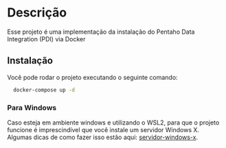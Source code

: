 # Descrição

Esse projeto é uma implementação da instalação do Pentaho Data Integration (PDI) via Docker

## Instalação

Você pode rodar o projeto executando o seguinte comando:

```zsh
  docker-compose up -d
```

### Para Windows 

Caso esteja em ambiente windows e utilizando o WSL2, para que o projeto funcione é imprescindível que você instale um 
servidor Windows X. Algumas dicas de como fazer isso estão aqui:  [servidor-windows-x](https://ubunlog.com/pt/vcxsrv-nos-permite-usar-apps-de-linux-con-interfaz-de-usuario-en-windows-10/). 

